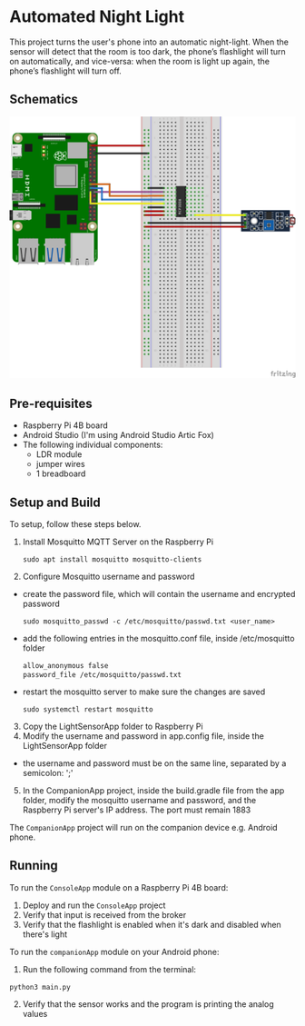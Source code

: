 # Automated Night Light
This project turns the user's phone into an automatic night-light. When the sensor will detect that the room is too dark, the phone’s flashlight will turn on automatically, and vice-versa: when the room is light up again, the phone’s flashlight will turn off.

## Schematics

![Schematics](schematics.png)

## Pre-requisites
- Raspberry Pi 4B board
- Android Studio (I'm using Android Studio Artic Fox)
- The following individual components:
    - LDR module
    - jumper wires
    - 1 breadboard

## Setup and Build

To setup, follow these steps below.

1. Install Mosquitto MQTT Server on the Raspberry Pi
    ```
    sudo apt install mosquitto mosquitto-clients
    ```
2. Configure Mosquitto username and password
  - create the password file, which will contain the username and encrypted password
    ```
    sudo mosquitto_passwd -c /etc/mosquitto/passwd.txt <user_name>
    ```
  - add the following entries in the mosquitto.conf file, inside /etc/mosquitto folder
    ```
    allow_anonymous false
    password_file /etc/mosquitto/passwd.txt
    ```
  - restart the mosquitto server to make sure the changes are saved
    ```
    sudo systemctl restart mosquitto
    ```
3. Copy the LightSensorApp folder to Raspberry Pi
4. Modify the username and password in app.config file, inside the LightSensorApp folder
  - the username and password must be on the same line, separated by a semicolon: ';'
5. In the CompanionApp project, inside the build.gradle file from the app folder, modify the mosquitto username and password, and the Raspberry Pi server's IP address. The port must remain 1883

The `CompanionApp` project will run on the companion device e.g. Android phone.

## Running

To run the `ConsoleApp` module on a Raspberry Pi 4B board:
1. Deploy and run the `ConsoleApp` project
2. Verify that input is received from the broker
3. Verify that the flashlight is enabled when it's dark and disabled when there's light

To run the `companionApp` module on your Android phone:

1. Run the following command from the terminal:
  ```
  python3 main.py
  ```
2. Verify that the sensor works and the program is printing the analog values
